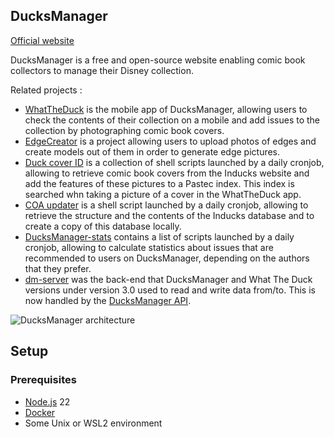 ## DucksManager

[Official website](https://www.ducksmanager.net)

DucksManager is a free and open-source website enabling comic book collectors to manage their Disney collection.

Related projects :

- [WhatTheDuck](apps/whattheduck) is the mobile app of DucksManager, allowing users to check the contents of their collection on a mobile and add issues to the collection by photographing comic book covers.
- [EdgeCreator](apps/edgecreator) is a project allowing users to upload photos of edges and create models out of them in order to generate edge pictures.
- [Duck cover ID](apps/cover-updater) is a collection of shell scripts launched by a daily cronjob, allowing to retrieve comic book covers from the Inducks website and add the features of these pictures to a Pastec index. This index is searched whn taking a picture of a cover in the WhatTheDuck app.
- [COA updater](apps/coa-updater) is a shell script launched by a daily cronjob, allowing to retrieve the structure and the contents of the Inducks database and to create a copy of this database locally.
- [DucksManager-stats](apps/stats-updater) contains a list of scripts launched by a daily cronjob, allowing to calculate statistics about issues that are recommended to users on DucksManager, depending on the authors that they prefer.
- [dm-server](https://github.com/bperel/dm-server) was the back-end that DucksManager and What The Duck versions under version 3.0 used to read and write data from/to. This is now handled by the [DucksManager API](packages/api).

![DucksManager architecture](https://raw.githubusercontent.com/bperel/DucksManager-next/master/server_architecture.png)

## Setup

### Prerequisites

- [Node.js](https://nodejs.org/en/) 22
- [Docker](https://www.docker.com/)
- Some Unix or WSL2 environment
